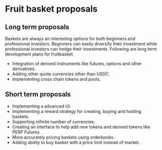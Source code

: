 # Fruit basket proposals
## Long term proposals
Baskets are always an interesting options for both beginners and professional investors. Beginners can easily diversify their investment while professional investors can hedge their investments.
Following are long term development plans for fruitbasket.
* Integration of derived instruments like futures, options and other derivatives.
* Adding other quote currencies other than USDC.
* Implementing cross chain tokens and pools.

## Short term proposals
* Implementing a advanced UI.
* Implementing a reward strategy for creating, buying and holding baskets.
* Supporting infinite number of currencies.
* Creating an interface to help add new tokens and derived tokens like PERP Futures.
* More accurately pricing baskets using orderbooks.
* Adding ability to buy basket with a price limit instead of market. 
